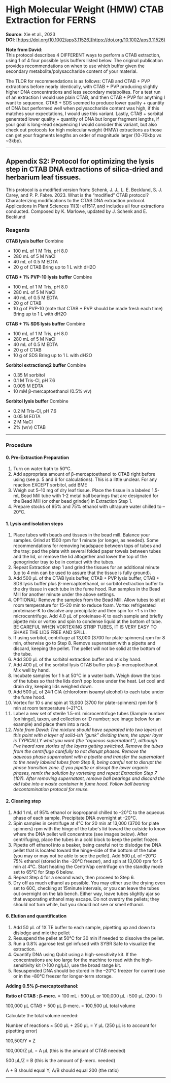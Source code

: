# High Molecular Weight (HMW) CTAB Extraction for FERNS

**Source**: Xie et al., 2023  
**DOI**: [https://doi.org/10.1002/aps3.11526](https://doi.org/10.1002/aps3.11526)

**Note from David**:  
This protocol describes 4 DIFFERENT ways to perform a CTAB extraction, using 1 of 4 four possible lysis buffers listed below. The original publication provides recommendations on when to use which buffer given the secondary metabolite/polysaccharide content of your material.

The TLDR for recommendations is as follows: CTAB and CTAB + PVP extractions before nearly identically, with CTAB + PVP producing slightly higher DNA concentrations and less secondary metabolites. For a test run of an extraction I would use plain CTAB, and then CTAB + PVP for anything I want to sequence. CTAB + SDS seemed to produce lower quality + quantity of DNA but performed well when polysaccharide content was high, if this matches your expectations, I would use this variant. Lastly, CTAB + sorbital generated lower quality + quantity of DNA but longer fragment lengths, if your goal is long-read sequencing I would consider this variant, but also check out protocols for high molecular weight (HMW) extractions as those can get your fragments lengths an order of magnitude larger (10-70kbp vs ~3kbp).

---

## Appendix S2: Protocol for optimizing the lysis step in CTAB DNA extractions of silica-dried and herbarium leaf tissues.

This protocol is a modified version from: Schenk, J. J., L. E. Becklund, S. J. Carey, and P. P. Fabre. 2023. What is the “modified” CTAB protocol? Characterizing modifications to the CTAB DNA extraction protocol. Applications in Plant Sciences 11(3): e11517, and includes all four extractions conducted. 
Composed by K. Marlowe, updated by J. Schenk and E. Becklund

### Reagents

**CTAB lysis buffer**
Combine
- 100 mL of 1 M Tris, pH 8.0
- 280 mL of 5 M NaCl
- 40 mL of 0.5 M EDTA
- 20 g of CTAB 
Bring up to 1 L with dH2O

**CTAB + 1% PVP-10 lysis buffer**
Combine
- 100 mL of 1 M Tris, pH 8.0 
- 280 mL of 5 M NaCl 
- 40 mL of 0.5 M EDTA 
- 20 g of CTAB
- 10 g of PVP-10 (note that CTAB + PVP should be made fresh each time) 
Bring up to 1 L with dH2O

**CTAB + 1% SDS lysis buffer**
Combine
- 100 mL of 1 M Tris, pH 8.0 
- 280 mL of 5 M NaCl 
- 40 mL of 0.5 M EDTA 
- 20 g of CTAB
- 10 g of SDS
Bring up to 1 L with dH2O

**Sorbitol extractionq2 buffer**
Combine
- 0.35 M sorbitol
- 0.1 M Tris-Cl, pH 7.6
- 0.005 M EDTA
- 10 mM β-mercaptoethanol (0.5% v/v)

**Sorbitol lysis buffer**
Combine
- 0.2 M Tris-Cl, pH 7.6
- 0.05 M EDTA
- 2 M NaCl
- 2% (w/v) CTAB

---

### Procedure

#### 0. Pre-Extraction Preparation

1.	Turn on water bath to 50°C.  
2.	Add appropriate amount of β-mercaptoethanol to CTAB right before using (see p. 5 and 6 for calculations). This is a little unclear. For any reaction EXCEPT sorbitol, add BME
3.	Weigh out 5–10 mg of dry leaf tissue. Place the tissue in a labeled 1.5-mL Bead Mill tube with 1-2 metal ball bearings that are designated for the Bead Mill (or other bead grinder) in Extraction Step 1. 
4. 	Prepare stocks of 95% and 75% ethanol with ultrapure water chilled to –20°C.

#### 1. Lysis and isolation steps

1. Place tubes with beads and tissues in the bead mill. Balance your samples. Grind at 1500 rpm for 1 minute (or longer, as needed). Some recommendations for removing headspace between tops of tubes and the tray: pad the plate with several folded paper towels between tubes and the lid, or remove the lid altogether and lower the top of the genogrinder tray to be in contact with the tubes.
2. Repeat Extraction step 1 and grind the tissues for an additional minute (up to 4 min can be used to assure that the tissue is fully ground).
3. Add 500 μL of the CTAB lysis buffer, CTAB + PVP lysis buffer, CTAB + SDS lysis buffer plus β-mercaptoethanol, or sorbitol extraction buffer to the dry tissue in each tube in the fume hood. Run samples in the Bead Mill for another minute under the above settings.
4. OPTIONAL: Remove the samples from the Bead Mill.  Allow tubes to sit at room temperature for 15–20 min to reduce foam. Vortex refrigerated proteinase-K to dissolve any precipitate and then spin for ~1 s in the microcentrifuge. Add 4.0 μL of proteinase-K to each sample and briefly pipette mix or vortex and spin to condense liquid at the bottom of tube. BE CAREFUL WHEN VORTEXING STRIP TUBES, IT IS VERY EASY TO SHAKE THE LIDS FREE AND SPILL.
5. If using sorbitol, centrifuge at 13,000 (3700 for plate-spinners) rpm for 8 min, otherwise go to Step 8. Remove supernatant with a pipette and discard, keeping the pellet. The pellet will not be solid at the bottom of the tube.
6. Add 300 μL of the sorbitol extraction buffer and mix by hand.
7. Add 400 μL of the sorbitol lysis CTAB buffer plus β-mercaptoethanol. Mix well by hand.
8. Incubate samples for 1 h at 50°C in a water bath. Weigh down the tops of the tubes so that the lids don’t pop loose under the heat. Let cool and drain dry, keeping lids weighed down.
9. Add 500 μL of 24:1 CIA (chloroform isoamyl alcohol) to each tube under the fume hood.
10. Vortex for 10 s and spin at 13,000 (3700 for plate-spinners) rpm for 5 min at room temperature (~21°C).
11. Label a new set of sterile 1.5-mL microcentrifuge tubes (Sample number [on hinge], taxon, and collection or ID number; see image below for an example) and place them into a rack.
12. *Note from David: The mixture should have separated into two layers at this point with a layer of solid-ish “gunk” dividing them, the upper layer is TYPICALLY what you want (the “aqueous supernatant”), although I’ve heard rare stories of the layers getting switched. Remove the tubes from the centrifuge carefully to not disrupt phases. Remove the aqueous phase supernatant with a pipette and transfer the supernatant to the newly labeled tubes from Step 8, being careful not to disrupt the phase transition zone. If you pipette or disrupt the lower organic phases, remix the solution by vortexing and repeat Extraction Step 7 (10?). After removing supernatant, remove ball bearings and discard the old tube into a waste container in fume hood. Follow ball bearing decontamination protocol for reuse.*

#### 2. Cleaning step

1. Add 1 mL of 95% ethanol or isopropanol chilled to –20°C to the aqueous phase of each sample. Precipitate DNA overnight at –20°C. 
2. Spin samples in centrifuge at 4°C for 20 min at 13,000 (3700 for plate spinners) rpm with the hinge of the tube's lid toward the outside to know where the DNA pellet will concentrate (see images below). After centrifuging, place the tubes in a cold block to keep the pellet frozen.
3.	Pipette off ethanol into a beaker, being careful not to dislodge the DNA pellet that is located toward the hinge-side of the bottom of the tube (you may or may not be able to see the pellet). Add 500 μL of –20°C 75% ethanol (stored in the –20°C freezer), and spin at 13,000 rpm for 5 min at 4°C. Start heating the CentriVap centrifuge on the standby mode set to 65°C for Step 6 below.
4.	Repeat Step 4 for a second wash, then proceed to Step 6. 
5.	Dry off as much ethanol as possible. You may either use the drying oven set to 60C, checking at 15minute intervals, or you can leave the tubes out overnight on the lab bench. Either way, leave tubes slightly ajar so that evaporating ethanol may escape. Do not overdry the pellets; they should not turn white, but you should not see or smell ethanol. 

#### 6. Elution and quantification

1. Add 50 μL of 1X TE buffer to each sample, pipetting up and down to dislodge and mix the pellet
2. Resuspend the pellet at 50°C for 30 min if needed to dissolve the pellet.
3. Run a 0.8% agarose test gel infused with SYBR Safe to visualize the extraction.
4. Quantify DNA using Qubit using a high-sensitivity kit. If the concentrations are too large for the machine to read with the high-sensitivity kit (>100 ng/μL), use the broad range kit.
5. Resuspended DNA should be stored in the –20°C freezer for current use or in the –80°C freezer for longer-term storage. 

**Adding 0.5% β-mercaptoethanol:**

**Ratio of CTAB : β-merc.** = 100 mL : 500 μL	    or	100,000 μL : 500 μL 	(200 : 1)

100,000 μL CTAB + 500 μL β-merc. = 100,500 μL total volume

Calculate the total volume needed:

Number of reactions × 500 μL  + 250 μL = Y μL	(250 μL is to account for pipetting error)

100,500/Y = Z

100,000/Z μL = A μL	 (this is the amount of CTAB needed)

500 μL/Z = B 	(this is the amount of β-merc. needed)

A + B should equal Y; A/B should equal 200 (the ratio)

---
